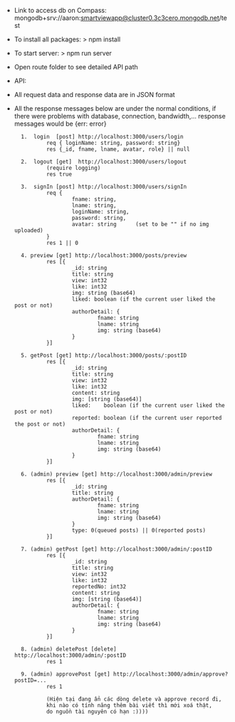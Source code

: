 * Link to access db on Compass: mongodb+srv://aaron:smartviewapp@cluster0.3c3cero.mongodb.net/test

* To install all packages: > npm install

* To start server:         > npm run server

* Open route folder to see detailed API path

* API: 
- All request data and response data are in JSON format
- All the response messages below are under the normal conditions, if there were problems with database, connection, bandwidth,... response messages would be {err: error}

        1.  login  [post] http://localhost:3000/users/login
                req { loginName: string, password: string}  
                res {_id, fname, lname, avatar, role} || null           

        2.  logout [get]  http://localhost:3000/users/logout  
                (require logging)
                res true

        3.  signIn [post] http://localhost:3000/users/signIn
                req {
                        fname: string,
                        lname: string,
                        loginName: string, 
                        password: string,
                        avatar: string      (set to be "" if no img uploaded)
                }  
                res 1 || 0

        4. preview [get] http://localhost:3000/posts/preview
                res [{
                        _id: string
                        title: string
                        view: int32
                        like: int32
                        img: string (base64)
                        liked: boolean (if the current user liked the post or not)
                        authorDetail: {
                                fname: string
                                lname: string
                                img: string (base64)
                        }
                }]

        5. getPost [get] http://localhost:3000/posts/:postID
                res [{
                        _id: string
                        title: string
                        view: int32
                        like: int32
                        content: string
                        img: [string (base64)]
                        liked:    boolean (if the current user liked the post or not)
                        reported: boolean (if the current user reported the post or not)
                        authorDetail: {
                                fname: string
                                lname: string
                                img: string (base64)
                        }
                }]
        
        6. (admin) preview [get] http://localhost:3000/admin/preview
                res [{
                        _id: string
                        title: string
                        authorDetail: {
                                fname: string
                                lname: string
                                img: string (base64)
                        }
                        type: 0(queued posts) || 0(reported posts)
                }]

        7. (admin) getPost [get] http://localhost:3000/admin/:postID
                res [{
                        _id: string
                        title: string
                        view: int32
                        like: int32
                        reportedNo: int32
                        content: string
                        img: [string (base64)]
                        authorDetail: {
                                fname: string
                                lname: string
                                img: string (base64)
                        }
                }]

        8. (admin) deletePost [delete] http://localhost:3000/admin/:postID
                res 1

        9. (admin) approvePost [get] http://localhost:3000/admin/approve?postID=...
                res 1

                (Hiện tại đang ẩn các dòng delete và approve record đi,
                khi nào có tính năng thêm bài viết thì mới xoá thật,
                do nguồn tài nguyên có hạn :))))

